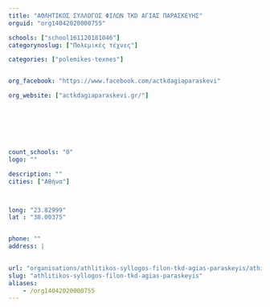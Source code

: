 ```yaml
---
title: "ΑΘΛΗΤΙΚΟΣ ΣΥΛΛΟΓΟΣ ΦΙΛΩΝ TKD ΑΓΙΑΣ ΠΑΡΑΣΚΕΥΗΣ"
orguid: "org14042020000755"

schools: ["school161120181046"]
categorynoslug: ["Πολεμικές τέχνες"]

categories: ["polemikes-texnes"]


org_facebook: "https://www.facebook.com/actkdagiaparaskevi"

org_website: ["actkdagiaparaskevi.gr/"]







count_schools: "0"
logo: ""

description: ""
cities: ["Αθήνα"]



long: "23.82999"
lat : "38.00375"


phone: ""
address: |
    

url: "organisations/athlitikos-syllogos-filon-tkd-agias-paraskeyis/athina/polemikes-texnes"
slug: "athlitikos-syllogos-filon-tkd-agias-paraskeyis"
aliases:
    - /org14042020000755
---
```



